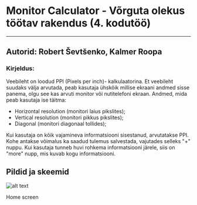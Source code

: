 # Monitor Calculator - Võrguta olekus töötav rakendus (4. kodutöö)
---
## Autorid: Robert Ševtšenko, Kalmer Roopa
### Kirjeldus:
Veebileht on loodud PPI (Pixels per inch)- kalkulaatorina. Et veebileht suudaks välja arvutada, peab kasutaja ühskõik millise ekraani andmed sisse panema, olgu see kas arvuti monitor või nutitelefoni ekraan.
Andmed, mida peab kasutaja ise täitma:
* Horizontal resolution (monitori laius pikslites);
* Vertical resolution (monitori pikkus pikslites);
* Diagonal (monitori diagonaal tollides);

Kui kasutaja on kõik vajamineva informatsiooni sisestanud, arvutatakse PPI. Kohe antakse võimalus ka saadud tulemus salvestada, vajutades selleks "+" nuppu. Kui kasutaja tunneb huvi rohkema informatsiooni järele, siis on "more" nupp, mis kuvab kogu informatsiooni.

## Pildid ja skeemid
![alt text][screen1]

[screen1]: https://github.com/RobertShev/4.ea-kodutoo/blob/master/screen/screen1.PNG "Home screen"

Home screen